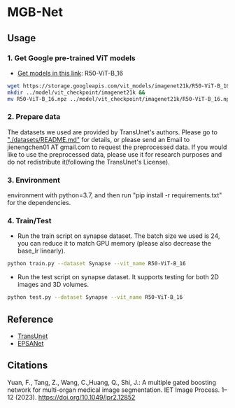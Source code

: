 # MGB-Net

## Usage

### 1. Get Google pre-trained ViT models
* [Get models in this link](https://console.cloud.google.com/storage/vit_models/): R50-ViT-B_16
```bash
wget https://storage.googleapis.com/vit_models/imagenet21k/R50-ViT-B_16.npz &&
mkdir ../model/vit_checkpoint/imagenet21k &&
mv R50-ViT-B_16.npz ../model/vit_checkpoint/imagenet21k/R50-ViT-B_16.npz
```

### 2. Prepare data

The datasets we used are provided by TransUnet's authors. Please go to ["./datasets/README.md"](datasets/README.md) for details, or please send an Email to jienengchen01 AT gmail.com to request the preprocessed data. If you would like to use the preprocessed data, please use it for research purposes and do not redistribute it(following the TransUnet's License).

### 3. Environment

environment with python=3.7, and then run "pip install -r requirements.txt" for the dependencies.

### 4. Train/Test

- Run the train script on synapse dataset. The batch size we used is 24, you can reduce it to match GPU memory (please also decrease the base_lr linearly).

```bash
python train.py --dataset Synapse --vit_name R50-ViT-B_16
```

- Run the test script on synapse dataset. It supports testing for both 2D images and 3D volumes.

```bash
python test.py --dataset Synapse --vit_name R50-ViT-B_16
```

## Reference
* [TransUnet](https://github.com/Beckschen/TransUNet)
* [EPSANet](https://github.com/murufeng/EPSANet)

## Citations
Yuan, F., Tang, Z., Wang, C.,Huang, Q., Shi, J.: A multiple gated boosting network for multi-organ medical image segmentation. IET Image Process. 1–12 (2023). https://doi.org/10.1049/ipr2.12852
